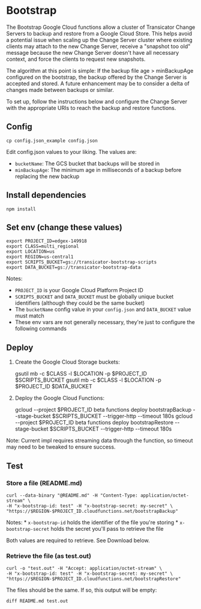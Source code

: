 # Bootstrap

The Bootstrap Google Cloud functions allow a cluster of Transicator Change Servers to backup and restore from a
Google Cloud Store. This helps avoid a potential issue when scaling up the Change Server cluster where existing 
clients may attach to the new Change Server, receive a "snapshot too old" message because the new Change Server
doesn't have all necessary context, and force the clients to request new snapshots.

The algorithm at this point is simple: If the backup file age > minBackupAge configured on the bootstrap, the backup 
offered by the Change Server is accepted and stored. A future enhancement may be to consider a delta of changes made 
between backups or similar.

To set up, follow the instructions below and configure the Change Server with the appropriate URIs to reach the
backup and restore functions.

## Config
    
    cp config.json_example config.json
    
Edit config.json values to your liking. The values are: 

* `bucketName`: The GCS bucket that backups will be stored in  
* `minBackupAge`: The minimum age in milliseconds of a backup before replacing the new backup

## Install dependencies

    npm install

## Set env (change these values) 

    export PROJECT_ID=edgex-149918
    export CLASS=multi_regional
    export LOCATION=us
    export REGION=us-central1
    export SCRIPTS_BUCKET=gs://transicator-bootstrap-scripts
    export DATA_BUCKET=gs://transicator-bootstrap-data

Notes:
* `PROJECT_ID` is your Google Cloud Platform Project ID
* `SCRIPTS_BUCKET` and `DATA_BUCKET` must be globally unique bucket identifiers (although they could be the same bucket)
* The `bucketName` config value in your `config.json` and `DATA_BUCKET` value must match
* These env vars are not generally necessary, they're just to configure the following commands 

## Deploy

1. Create the Google Cloud Storage buckets:


    gsutil mb -c $CLASS -l $LOCATION -p $PROJECT_ID $SCRIPTS_BUCKET
    gsutil mb -c $CLASS -l $LOCATION -p $PROJECT_ID $DATA_BUCKET


2.  Deploy the Google Cloud Functions:


    gcloud --project $PROJECT_ID beta functions deploy bootstrapBackup --stage-bucket $SCRIPTS_BUCKET --trigger-http --timeout 180s
    gcloud --project $PROJECT_ID beta functions deploy bootstrapRestore --stage-bucket $SCRIPTS_BUCKET --trigger-http --timeout 180s

Note: Current impl requires streaming data through the function, so timeout may need to be tweaked to ensure success.

## Test

### Store a file (README.md)

    curl --data-binary "@README.md" -H "Content-Type: application/octet-stream" \
    -H "x-bootstrap-id: test" -H "x-bootstrap-secret: my-secret" \
    "https://$REGION-$PROJECT_ID.cloudfunctions.net/bootstrapBackup"

Notes:
    * `x-bootstrap-id` holds the identifier of the file you're storing
    * `x-bootstrap-secret` holds the secret you'll pass to retrieve the file
    
Both values are required to retrieve. See Download below.

### Retrieve the file (as test.out)

    curl -o "test.out" -H "Accept: application/octet-stream" \
    -H "x-bootstrap-id: test" -H "x-bootstrap-secret: my-secret" \
    "https://$REGION-$PROJECT_ID.cloudfunctions.net/bootstrapRestore"

The files should be the same. If so, this output will be empty: 

    diff README.md test.out
